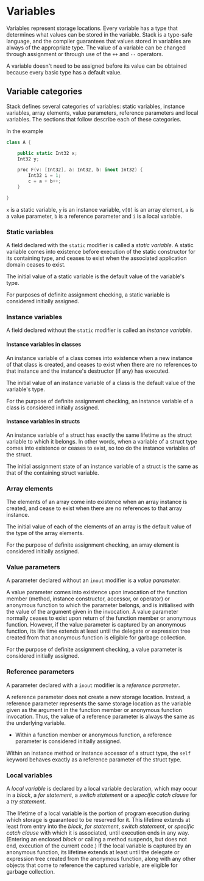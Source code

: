 
# Variables

Variables represent storage locations. Every variable has a
type that determines what values can be stored in the variable.
Stack is a type-safe language, and the compiler guarantees that
values stored in variables are always of the appropriate type.
The value of a variable can be changed through assignment or
through use of the `++` and `--` operators.

A variable doesn't need to be assigned before its value can
be obtained because every basic type has a default value.

## Variable categories

Stack defines several categories of variables: static
variables, instance variables, array elements, value
parameters, reference parameters and local variables.
The sections that follow describe each of these categories.

In the example

```swift
class A {

    public static Int32 x;
    Int32 y;

    proc F(v: [Int32], a: Int32, b: inout Int32) {
        Int32 i = 1;
        c = a + b++;
    }

}
```

`x` is a static variable, `y` is an instance variable,
`v[0]` is an array element, `a` is a value parameter,
`b` is a reference parameter and `i` is a local variable.

### Static variables

A field declared with the `static` modifier is called a
*static variable*. A static variable comes into existence
before execution of the static constructor for its containing
type, and ceases to exist when the associated application
domain ceases to exist.

The initial value of a static variable is the default value
of the variable's type.

For purposes of definite assignment checking, a static variable
is considered initially assigned.

### Instance variables

A field declared without the `static` modifier is called an *instance variable*.

#### Instance variables in classes

An instance variable of a class comes into existence when a new
instance of that class is created, and ceases to exist when there
are no references to that instance and the instance's destructor
(if any) has executed.

The initial value of an instance variable of a class is the default
value of the variable's type.

For the purpose of definite assignment checking, an instance
variable of a class is considered initially assigned.

#### Instance variables in structs

An instance variable of a struct has exactly the same lifetime as the
struct variable to which it belongs. In other words, when a variable
of a struct type comes into existence or ceases to exist, so too do
the instance variables of the struct.

The initial assignment state of an instance variable of a struct is the
same as that of the containing struct variable.

### Array elements

The elements of an array come into existence when an array instance is
created, and cease to exist when there are no references to that array instance.

The initial value of each of the elements of an array is the
default value of the type of the array elements.

For the purpose of definite assignment checking, an array element
is considered initially assigned.

### Value parameters

A parameter declared without an `inout` modifier is a *value parameter*.

A value parameter comes into existence upon invocation of the function
member (method, instance constructor, accessor, or operator) or
anonymous function to which the parameter belongs, and is initialised
with the value of the argument given in the invocation. A value parameter
normally ceases to exist upon return of the function member or anonymous
function. However, if the value parameter is captured by an anonymous
function, its life time extends at least until the delegate or expression
tree created from that anonymous function is eligible for garbage collection.

For the purpose of definite assignment checking, a value parameter is
considered initially assigned.

### Reference parameters

A parameter declared with a `inout` modifier is a *reference parameter*.

A reference parameter does not create a new storage location.
Instead, a reference parameter represents the same storage location
as the variable given as the argument in the function member or
anonymous function invocation. Thus, the value of a reference parameter
is always the same as the underlying variable.

*  Within a function member or anonymous function, a reference parameter
is considered initially assigned.

Within an instance method or instance accessor of a struct type, the `self`
keyword behaves exactly as a reference parameter of the struct type.

### Local variables

A *local variable* is declared by a local variable declaration,
which may occur in a *block*, a *for statement*, a
*switch statement* or a *specific catch clause* for a *try statement*.

The lifetime of a local variable is the portion of program
execution during which storage is guaranteed to be reserved
for it. This lifetime extends at least from entry into the
*block*, *for statement*, *switch statement*, or *specific catch clause*
with which it is associated, until execution ends in any way.
(Entering an enclosed *block* or calling a method suspends,
but does not end, execution of the current code.)
If the local variable is captured by an anonymous function,
its lifetime extends at least until the delegate or expression
tree created from the anonymous function, along with any other
objects that come to reference the captured variable, are
eligible for garbage collection.
